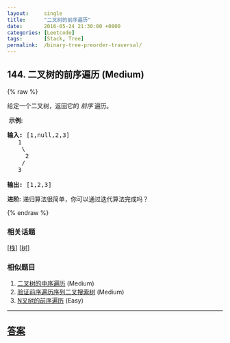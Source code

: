 ```yaml
---
layout:     single
title:      "二叉树的前序遍历"
date:       2016-05-24 21:30:00 +0800
categories: [Leetcode]
tags:       [Stack, Tree]
permalink:  /binary-tree-preorder-traversal/
---
```


## 144. 二叉树的前序遍历 (Medium)

{% raw %}

<p>给定一个二叉树，返回它的&nbsp;<em>前序&nbsp;</em>遍历。</p>

<p>&nbsp;<strong>示例:</strong></p>

<pre><strong>输入:</strong> [1,null,2,3]  
   1
    \
     2
    /
   3 

<strong>输出:</strong> [1,2,3]
</pre>

<p><strong>进阶:</strong>&nbsp;递归算法很简单，你可以通过迭代算法完成吗？</p>

{% endraw %}

### 相关话题
  [[栈](https://github.com/openset/leetcode/tree/master/tag/stack/README.md)]
  [[树](https://github.com/openset/leetcode/tree/master/tag/tree/README.md)]

### 相似题目
  1. [二叉树的中序遍历](/binary-tree-inorder-traversal) (Medium)
  1. [验证前序遍历序列二叉搜索树](/verify-preorder-sequence-in-binary-search-tree) (Medium)
  1. [N叉树的前序遍历](/n-ary-tree-preorder-traversal) (Easy)

---

## [答案](https://github.com/openset/leetcode/tree/master/problems/binary-tree-preorder-traversal)
